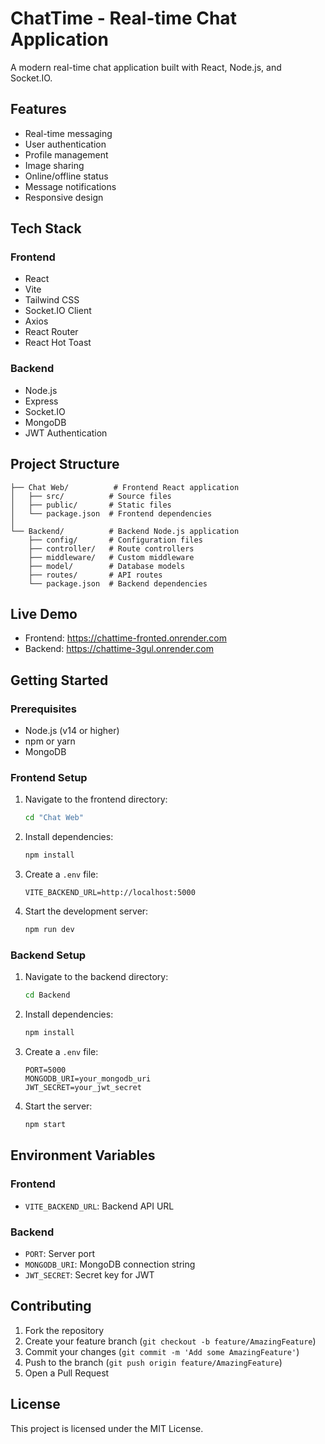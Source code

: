 # ChatTime - Real-time Chat Application

A modern real-time chat application built with React, Node.js, and Socket.IO.

## Features

- Real-time messaging
- User authentication
- Profile management
- Image sharing
- Online/offline status
- Message notifications
- Responsive design

## Tech Stack

### Frontend
- React
- Vite
- Tailwind CSS
- Socket.IO Client
- Axios
- React Router
- React Hot Toast

### Backend
- Node.js
- Express
- Socket.IO
- MongoDB
- JWT Authentication

## Project Structure

```
├── Chat Web/          # Frontend React application
│   ├── src/          # Source files
│   ├── public/       # Static files
│   └── package.json  # Frontend dependencies
│
└── Backend/          # Backend Node.js application
    ├── config/       # Configuration files
    ├── controller/   # Route controllers
    ├── middleware/   # Custom middleware
    ├── model/        # Database models
    ├── routes/       # API routes
    └── package.json  # Backend dependencies
```

## Live Demo

- Frontend: https://chattime-fronted.onrender.com
- Backend: https://chattime-3gul.onrender.com

## Getting Started

### Prerequisites

- Node.js (v14 or higher)
- npm or yarn
- MongoDB

### Frontend Setup

1. Navigate to the frontend directory:
   ```bash
   cd "Chat Web"
   ```

2. Install dependencies:
   ```bash
   npm install
   ```

3. Create a `.env` file:
   ```
   VITE_BACKEND_URL=http://localhost:5000
   ```

4. Start the development server:
   ```bash
   npm run dev
   ```

### Backend Setup

1. Navigate to the backend directory:
   ```bash
   cd Backend
   ```

2. Install dependencies:
   ```bash
   npm install
   ```

3. Create a `.env` file:
   ```
   PORT=5000
   MONGODB_URI=your_mongodb_uri
   JWT_SECRET=your_jwt_secret
   ```

4. Start the server:
   ```bash
   npm start
   ```

## Environment Variables

### Frontend
- `VITE_BACKEND_URL`: Backend API URL

### Backend
- `PORT`: Server port
- `MONGODB_URI`: MongoDB connection string
- `JWT_SECRET`: Secret key for JWT

## Contributing

1. Fork the repository
2. Create your feature branch (`git checkout -b feature/AmazingFeature`)
3. Commit your changes (`git commit -m 'Add some AmazingFeature'`)
4. Push to the branch (`git push origin feature/AmazingFeature`)
5. Open a Pull Request

## License

This project is licensed under the MIT License. 
